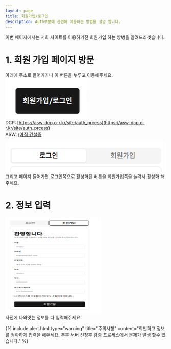 ```yaml
---
layout: page
title: 회원가입/로그인
description: Auth부분에 관련해 이용하는 방법을 설명 합니다.
---
```


이번 페이지에서는 저희 사이트를 이용하기전 회원가입 하는 방벙을 알려드리겟습니다.

# 1. 회원 가입 페이지 방문
아래에 주소로 들어가거나 이 버튼을 누루고 이동해주세요.
![img](../assets/img/Auth_button.png)<br/>
DCP: [https://asw-dcp.o-r.kr/site/auth_prcess](https://asw-dcp.o-r.kr/site/auth_prcess)<br/>
ASW: [(아직 건설중](https://asw-psmt.p-e.kr/site/auth_prcess) <br/>

![img](../assets/img/Auth_active.png)<br/>
그리고 페이지 들어가면 로그인쪽으로 활성화된 버튼을 회원가입쪽을 눌려서 활성화 해주세요.

# 2. 정보 입력
<img src="../assets/img/sinup.png" width="300" height="300"><br/>
사진에 나와잇는 정보를 다 입력해주세요.<br/>

{% include alert.html type="warning" title="주의사항" content="학번하고 정보를 정확하게 입력을 해주세요. 추후 서버 신청후 검증 프로세스에서 문제가 발생 할수 있습니다." %}